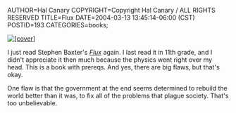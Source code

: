 AUTHOR=Hal Canary
COPYRIGHT=Copyright Hal Canary / ALL RIGHTS RESERVED
TITLE=Flux
DATE=2004-03-13 13:45:14-06:00 (CST)
POSTID=193
CATEGORIES=books;

[![[cover]](https://halcanary.org/images/flux.jpg)](http://www.amazon.com/exec/obidos/ASIN/0006476201/theworldofhalcan)

I just read Stephen Baxter's [_Flux_](http://www.amazon.com/exec/obidos/ASIN/0006476201/theworldofhalcan) again. I last read it in 11th grade, and I didn't appreciate it then much because the physics went right over my head. This is a book with prereqs. And yes, there are big flaws, but that's okay.

One flaw is that the government at the end seems determined to rebuild the world better than it was, to fix all of the problems that plague society. That's too unbelievable.
